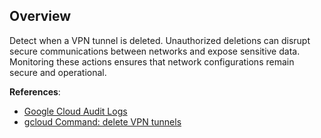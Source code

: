 ## Overview

Detect when a VPN tunnel is deleted. Unauthorized deletions can disrupt secure communications between networks and expose sensitive data. Monitoring these actions ensures that network configurations remain secure and operational.

**References**:
- [Google Cloud Audit Logs](https://cloud.google.com/logging/docs/audit)
- [gcloud Command: delete VPN tunnels](https://cloud.google.com/sdk/gcloud/reference/compute/vpn-tunnels/delete)